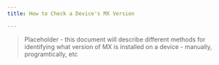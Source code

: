 ```yaml
---
title: How to Check a Device's MX Version

---
```


> Placeholder - this document will describe different methods for identifying what version of MX is installed on a device - manually, programtically, etc